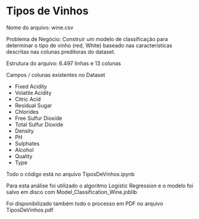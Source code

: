 # Tipos de Vinhos

Nome do arquivo: wine.csv

Problema de Negócio: Construir um modelo de classificação para determinar o tipo de vinho (red, White) baseado nas características descritas nas colunas preditoras do dataset.

Estrutura do arquivo: 6.497 linhas e 13 colunas

Campos / colunas existentes no Dataset

- Fixed Acidity
- Volatile Acidity
- Citric Acid
- Residual Sugar
- Chlorides
- Free Sulfur Dioxide
- Total Sulfur Dioxide
- Density
- PH
- Sulphates
- Alcohol
- Quality
- Type

Todo o código está no arquivo TiposDeVinhos.ipynb

Para esta análise foi utilizado o algoritmo Logistic Regression e o modelo foi salvo em disco com Model_Classification_Wine.joblib

Foi disponibilizado também todo o processo em PDF no arquivo TiposDeVinhos.pdf

